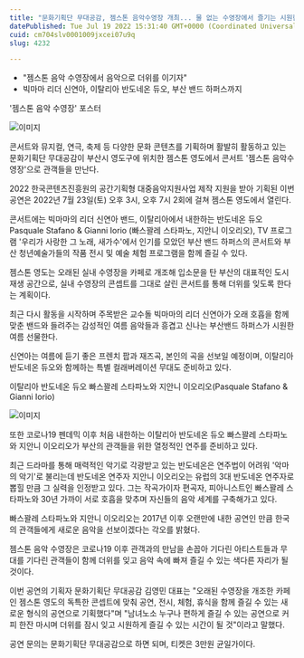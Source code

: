 ```yaml
---
title: "문화기획단 무대공감, 젬스톤 음악수영장 개최... 물 없는 수영장에서 즐기는 시원한 음악 피서"
datePublished: Tue Jul 19 2022 15:31:40 GMT+0000 (Coordinated Universal Time)
cuid: cm704slv0001009jxcei07u9q
slug: 4232

---
```



- "젬스톤 음악 수영장에서 음악으로 더위를 이기자"
- 빅마마 리더 신연아, 이탈리아 반도네온 듀오, 부산 밴드 하퍼스까지

'젬스톤 음악 수영장' 포스터

![이미지](https://cdn.hashnode.com/res/hashnode/image/upload/v1739257136037/7444a95b-3ac2-43ba-8bc5-435589423e16.jpeg)

콘서트와 뮤지컬, 연극, 축제 등 다양한 문화 콘텐츠를 기획하며 활발히 활동하고 있는 문화기획단 무대공감이 부산시 영도구에 위치한 젬스톤 영도에서 콘서트 '젬스톤 음악수영장'으로 관객들을 만난다.

2022 한국콘텐츠진흥원의 공간기획형 대중음악지원사업 제작 지원을 받아 기획된 이번 공연은 2022년 7월 23일(토) 오후 3시, 오후 7시 2회에 걸쳐 젬스톤 영도에서 열린다.

콘서트에는 빅마마의 리더 신연아 밴드, 이탈리아에서 내한하는 반도네온 듀오 Pasquale Stafano & Gianni Iorio (빠스꽐레 스타파노, 지안니 이오리오), TV 프로그램 '우리가 사랑한 그 노래, 새가수'에서 인기를 모았던 부산 밴드 하퍼스의 콘서트와 부산 청년예술가들의 작품 전시 및 예술 체험 프로그램을 함께 즐길 수 있다.

젬스톤 영도는 오래된 실내 수영장을 카페로 개조해 입소문을 탄 부산의 대표적인 도시 재생 공간으로, 실내 수영장의 콘셉트를 그대로 살린 콘서트를 통해 더위를 잊도록 한다는 계획이다.

최근 다시 활동을 시작하며 주목받은 교수돌 빅마마의 리더 신연아가 오래 호흡을 함께 맞춘 밴드와 들려주는 감성적인 여름 음악들과 흥겹고 신나는 부산밴드 하퍼스가 시원한 여름 선물한다.

신연아는 여름에 듣기 좋은 프렌치 팝과 재즈곡, 본인의 곡을 선보일 예정이며, 이탈리아 반도네온 듀오와 함께하는 특별 컬래버레이션 무대도 준비하고 있다.

이탈리아 반도네온 듀오 빠스꽐레 스타파노와 지안니 이오리오(Pasquale Stafano & Gianni Iorio)

![이미지](https://cdn.hashnode.com/res/hashnode/image/upload/v1739257137788/d2789e11-9f4d-49db-ada1-6e56b6c74087.jpeg)

또한 코로나19 펜데믹 이후 처음 내한하는 이탈리아 반도네온 듀오 빠스꽐레 스타파노와 지안니 이오리오가 부산의 관객들을 위한 열정적인 연주를 준비하고 있다.

최근 드라마를 통해 매력적인 악기로 각광받고 있는 반도네온은 연주법이 어려워 '악마의 악기'로 불리는데 반도네온 연주자 지안니 이오리오는 유럽의 3대 반도네온 연주자로 뽑힐 만큼 그 실력을 인정받고 있다. 그는 작곡가이자 편곡자, 피아니스트인 빠스꽐레 스타파노와 30년 가까이 서로 호흡을 맞추며 자신들의 음악 세계를 구축해가고 있다.

빠스꽐레 스타파노와 지안니 이오리오는 2017년 이후 오랜만에 내한 공연인 만큼 한국의 관객들에게 새로운 음악을 선보이겠다는 각오를 밝혔다.

젬스톤 음악 수영장은 코로나19 이후 관객과의 만남을 손꼽아 기다린 아티스트들과 무대를 기다린 관객들이 함께 더위를 잊고 음악 속에 빠져 즐길 수 있는 색다른 자리가 될 것이다.

이번 공연의 기획자 문화기획단 무대공감 김영민 대표는 "오래된 수영장을 개조한 카페인 젬스톤 영도의 독특한 콘셉트에 맞춰 공연, 전시, 체험, 휴식을 함께 즐길 수 있는 새로운 형식의 공연으로 기획했다"며 "남녀노소 누구나 편하게 즐길 수 있는 공연으로 커피 한잔 마시며 더위를 잠시 잊고 시원하게 즐길 수 있는 시간이 될 것"이라고 말했다.

공연 문의는 문화기획단 무대공감으로 하면 되며, 티켓은 3만원 균일가이다.